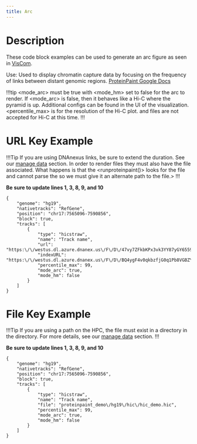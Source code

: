 ```yaml
---
title: Arc
---
```

# Description 
These code block examples can be used to generate an arc figure as seen in [VisCom](https://viz.stjude.cloud/st-jude-cloud-demo/visualization/genomepaint-arc-track-example~108).

Use: Used to display chromatin capture data by focusing on the frequency of links between distant genomic regions.
[ProteinPaint Google Docs](https://docs.google.com/document/d/1MQ0Z_AD5moDmaSx2tcn7DyVKGp49TS63pO0cceGL_Ns/edit#heading=h.8zct8j3cscak)

!!!tip
<mode_arc> must be true with <mode_hm> set to false for the arc to render. If <mode_arc> is false, then it behaves like a Hi-C where the pyramid is up. Additional configs can be found in the UI of the visualization. <percentile_max> is for the resolution of the Hi-C plot. <gz> and <tbi> files are not accepted for Hi-C at this time. 
!!!

# URL Key Example

!!!Tip
If you are using DNAnexus links, be sure to extend the duration. See our [manage data](https://university.stjude.cloud/docs/visualization-community/data-manage/) section.
In order to render <gz> files they must also have the <tbi> file associated. What happens is that the <runproteinpaint()> looks for the <tbi> file and cannot parse the <gz> so we must give it an alternate path to the <tbi> file.>
!!!

**Be sure to update lines 1, 3, 8, 9, and 10**

``` JS
{
    "genome": "hg19",
    "nativetracks": "RefGene",
    "position": "chr17:7565096-7590856",
    "block": true,
    "tracks": [
        {
            "type": "hicstraw",
            "name": "Track name",
            "url": "https:\/\/westus.dl.azure.dnanex.us\/F\/D\/47vy7ZFkbKPx3vk3YY87yGY6559z2kyJ9VVY23Y4\/mango.gz",
            "indexURL": "https:\/\/westus.dl.azure.dnanex.us\/F\/D\/BQ4ygF4v0qkbzfjG0q1Pb8VGBZY47xQJ3yZG6ZgY\/mango.gz.tbi",
            "percentile_max": 99,
            "mode_arc": true,
            "mode_hm": false
        }
    ]
}
```


# File Key Example

!!!Tip
If you are using a path on the HPC, the file must exist in a directory in the <tp> directory.
For more details, see our [manage data](https://university.stjude.cloud/docs/visualization-community/data-manage/) section.
!!!

**Be sure to update lines 1, 3, 8, 9, and 10**

```JS
{
    "genome": "hg19",
    "nativetracks": "RefGene",
    "position": "chr17:7565096-7590856",
    "block": true,
    "tracks": [
        {
            "type": "hicstraw",
            "name": "Track name",
            "file": "proteinpaint_demo\/hg19\/hic\/hic_demo.hic",   
            "percentile_max": 99,
            "mode_arc": true,
            "mode_hm": false
        }
    ]
}
```